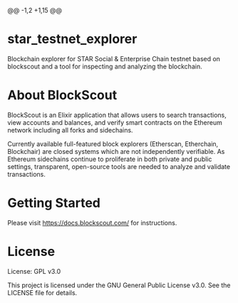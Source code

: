 @@ -1,2 +1,15 @@
# star_testnet_explorer
Blockchain explorer for STAR Social &amp; Enterprise Chain testnet based on blockscout and a tool for inspecting and analyzing the blockchain.

# About BlockScout
BlockScout is an Elixir application that allows users to search transactions, view accounts and balances, and verify smart contracts on the Ethereum network including all forks and sidechains.

Currently available full-featured block explorers (Etherscan, Etherchain, Blockchair) are closed systems which are not independently verifiable. As Ethereum sidechains continue to proliferate in both private and public settings, transparent, open-source tools are needed to analyze and validate transactions.

# Getting Started
Please visit https://docs.blockscout.com/ for instructions.

# License
License: GPL v3.0

This project is licensed under the GNU General Public License v3.0. See the LICENSE file for details.